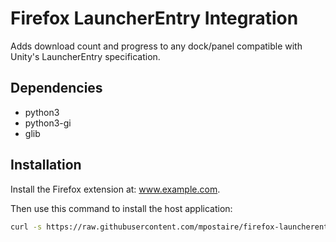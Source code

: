 # Firefox LauncherEntry Integration

Adds download count and progress to any dock/panel compatible with Unity's LauncherEntry specification.

## Dependencies

- python3
- python3-gi
- glib

## Installation

Install the Firefox extension at: www.example.com.

Then use this command to install the host application:

```bash
curl -s https://raw.githubusercontent.com/mpostaire/firefox-launcherentry-integration/master/app/firefox_launcherentry_integration.py | sudo tee /usr/bin/firefox_launcherentry_integration.py > /dev/null && curl -s https://raw.githubusercontent.com/mpostaire/firefox-launcherentry-integration/master/app/firefox_launcherentry_integration.json | sudo tee /usr/lib/mozilla/native-messaging-hosts/firefox_launcherentry_integration.json > /dev/null
```
